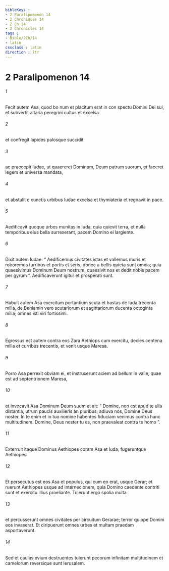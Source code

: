 ```yaml
---
bibleKeys : 
- 2 Paralipomenon 14
- 2 Chroniques 14
- 2 Ch 14
- 2 Chronicles 14
tags : 
- Bible/2Ch/14
- latin
cssclass : latin
direction : ltr
---
```


# 2 Paralipomenon 14

###### 1
Fecit autem Asa, quod bo num et placitum erat in con spectu Domini Dei sui, et subvertit altaria peregrini cultus et excelsa 
###### 2
et confregit lapides palosque succidit 
###### 3
ac praecepit Iudae, ut quaereret Dominum, Deum patrum suorum, et faceret legem et universa mandata, 
###### 4
et abstulit e cunctis urbibus Iudae excelsa et thymiateria et regnavit in pace. 
###### 5
Aedificavit quoque urbes munitas in Iuda, quia quievit terra, et nulla temporibus eius bella surrexerant, pacem Domino ei largiente.
###### 6
Dixit autem Iudae: “ Aedificemus civitates istas et vallemus muris et roboremus turribus et portis et seris, donec a bellis quieta sunt omnia; quia quaesivimus Dominum Deum nostrum, quaesivit nos et dedit nobis pacem per gyrum ”. Aedificaverunt igitur et prosperati sunt.
###### 7
Habuit autem Asa exercitum portantium scuta et hastas de Iuda trecenta milia, de Beniamin vero scutariorum et sagittariorum ducenta octoginta milia; omnes isti viri fortissimi.
###### 8
Egressus est autem contra eos Zara Aethiops cum exercitu, decies centena milia et curribus trecentis, et venit usque Maresa. 
###### 9
Porro Asa perrexit obviam ei, et instruxerunt aciem ad bellum in valle, quae est ad septentrionem Maresa, 
###### 10
et invocavit Asa Dominum Deum suum et ait: “ Domine, non est apud te ulla distantia, utrum paucis auxilieris an pluribus; adiuva nos, Domine Deus noster. In te enim et in tuo nomine habentes fiduciam venimus contra hanc multitudinem. Domine, Deus noster tu es, non praevaleat contra te homo ”.
###### 11
Exterruit itaque Dominus Aethiopes coram Asa et Iuda; fugeruntque Aethiopes. 
###### 12
Et persecutus est eos Asa et populus, qui cum eo erat, usque Gerar; et ruerunt Aethiopes usque ad internecionem, quia Domino caedente contriti sunt et exercitu illius proeliante. Tulerunt ergo spolia multa 
###### 13
et percusserunt omnes civitates per circuitum Gerarae; terror quippe Domini eos invaserat. Et diripuerunt omnes urbes et multam praedam asportaverunt. 
###### 14
Sed et caulas ovium destruentes tulerunt pecorum infinitam multitudinem et camelorum reversique sunt Ierusalem.
